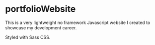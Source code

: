 ﻿# portfolioWebsite

This is a very lightweight no framework Javascript website I created to showcase my development career.

Styled with Sass CSS.
